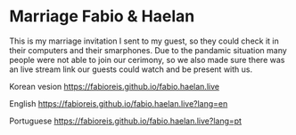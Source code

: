 # Marriage Fabio & Haelan

This is my marriage invitation I sent to my guest, so they could check it in their computers and their smarphones. Due to the pandamic situation many people were not able to join our cerimony, so we also made sure there was an live stream link our guests could watch and be present with us.

Korean vesion
https://fabioreis.github.io/fabio.haelan.live

English
https://fabioreis.github.io/fabio.haelan.live?lang=en

Portuguese
https://fabioreis.github.io/fabio.haelan.live?lang=pt
